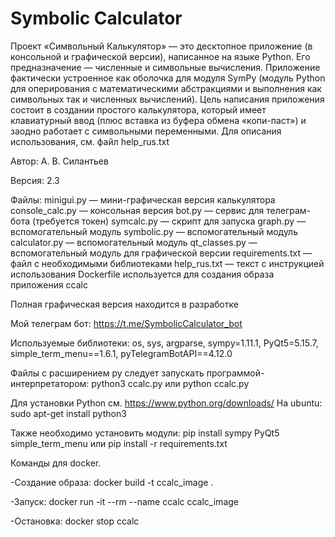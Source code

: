 # Symbolic Calculator
Проект «Символьный Калькулятор» — это десктопное приложение (в консольной и графической версии), написанное на языке Python.
Его предназначение — численные и символьные вычисления.
Приложение фактически устроенное как оболочка для модуля SymPy (модуль Python для оперирования с математическими абстракциями и выполнения как символьных так и численных вычислений).
Цель написания приложения состоит в создании простого калькулятора, который имеет клавиатурный ввод (плюс вставка из буфера обмена «копи-паст») и заодно работает с символьными переменными.
Для описания использования, см. файл help_rus.txt

Автор: А. В. Силантьев

Версия: 2.3

Файлы:
minigui.py — мини-графическая версия калькулятора
console_calc.py — консольная версия
bot.py — сервис для телеграм-бота (требуется токен)
symcalc.py — скрипт для запуска
graph.py — вспомогательный модуль
symbolic.py — вспомогательный модуль
calculator.py — вспомогательный модуль
qt_classes.py — вспомогательный модуль для графической версии
requirements.txt — файл с необходимыми библиотеками
help_rus.txt — текст с инструкцией использования
Dockerfile используется для создания образа приложения ccalc

Полная графическая версия находится в разработке

Мой телеграм бот: https://t.me/SymbolicCalculator_bot

Используемые библиотеки:
os, sys, argparse, sympy=1.11.1, PyQt5=5.15.7, simple_term_menu==1.6.1, pyTelegramBotAPI==4.12.0

Файлы с расширением py следует запускать программой-интерпретатором:
python3 ccalc.py
или
python ccalc.py

Для установки Python см. https://www.python.org/downloads/
На ubuntu:
sudo apt-get install python3

Также необходимо установить модули:
pip install sympy PyQt5 simple_term_menu
или
pip install -r requirements.txt

Команды для docker.

-Создание образа:
docker build -t ccalc_image .

-Запуск:
docker run -it --rm --name ccalc ccalc_image

-Остановка:
docker stop ccalc
